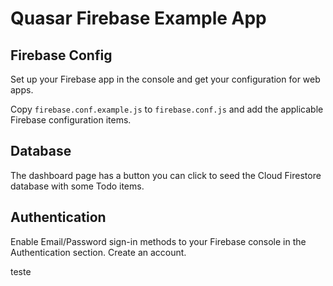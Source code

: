# Quasar Firebase Example App

## Firebase Config

Set up your Firebase app in the console and get your configuration
for web apps.

Copy `firebase.conf.example.js` to `firebase.conf.js` and add the
applicable Firebase configuration items.

## Database

The dashboard page has a button you can click to seed the Cloud
Firestore database with some Todo items.

## Authentication

Enable Email/Password sign-in methods to your Firebase console in the
Authentication section. Create an account.
 
 teste 